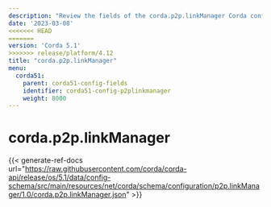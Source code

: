 ```yaml
---
description: "Review the fields of the corda.p2p.linkManager Corda configuration section."
date: '2023-03-08'
<<<<<<< HEAD
=======
version: 'Corda 5.1'
>>>>>>> release/platform/4.12
title: "corda.p2p.linkManager"
menu:
  corda51:
    parent: corda51-config-fields
    identifier: corda51-config-p2plinkmanager
    weight: 8000
---
```

# corda.p2p.linkManager

{{< generate-ref-docs url="https://raw.githubusercontent.com/corda/corda-api/release/os/5.1/data/config-schema/src/main/resources/net/corda/schema/configuration/p2p.linkManager/1.0/corda.p2p.linkManager.json" >}}
